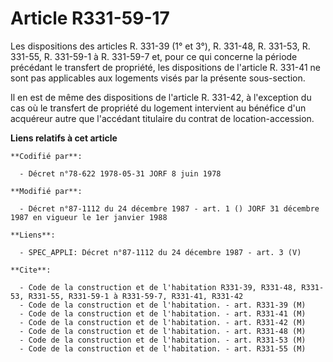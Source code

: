 # Article R331-59-17

Les dispositions des articles R. 331-39 (1° et 3°), R. 331-48, R. 331-53, R. 331-55, R. 331-59-1 à R. 331-59-7 et, pour ce
qui concerne la période précédant le transfert de propriété, les dispositions de l'article R. 331-41 ne sont pas applicables
aux logements visés par la présente sous-section.

Il en est de même des dispositions de l'article R. 331-42, à l'exception du cas où le transfert de propriété du logement
intervient au bénéfice d'un acquéreur autre que l'accédant titulaire du contrat de location-accession.

**Liens relatifs à cet article**

	**Codifié par**:

	  - Décret n°78-622 1978-05-31 JORF 8 juin 1978

	**Modifié par**:

	  - Décret n°87-1112 du 24 décembre 1987 - art. 1 () JORF 31 décembre 1987 en vigueur le 1er janvier 1988

	**Liens**:

	  - SPEC_APPLI: Décret n°87-1112 du 24 décembre 1987 - art. 3 (V)

	**Cite**:

	  - Code de la construction et de l'habitation R331-39, R331-48, R331-53, R331-55, R331-59-1 à R331-59-7, R331-41, R331-42
	  - Code de la construction et de l'habitation. - art. R331-39 (M)
	  - Code de la construction et de l'habitation. - art. R331-41 (M)
	  - Code de la construction et de l'habitation. - art. R331-42 (M)
	  - Code de la construction et de l'habitation. - art. R331-48 (M)
	  - Code de la construction et de l'habitation. - art. R331-53 (M)
	  - Code de la construction et de l'habitation. - art. R331-55 (M)
